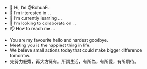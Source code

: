 - 👋 Hi, I’m @BohuaFu
- 👀 I’m interested in ...
- 🌱 I’m currently learning ...
- 💞️ I’m looking to collaborate on ...
- 📫 How to reach me ...

<!---
BohuaFu/BohuaFu is a ✨ special ✨ repository because its `README.md` (this file) appears on your GitHub profile.
You can click the Preview link to take a look at your changes.
--->

- You are my favourite hello and hardest goodbye. 
- Meeting you is the happiest thing in life.
- We believe small actions today that could make bigger difference tomorrow.
- 先努力優秀，再大方擁有。所謂生活，有所為，有所愛，有所期待。

